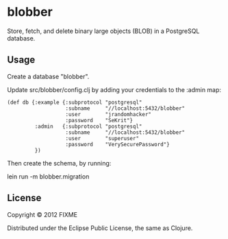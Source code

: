 # blobber

Store, fetch, and delete binary large objects (BLOB) in a PostgreSQL database.

## Usage

Create a database "blobber".

Update src/blobber/config.clj by adding your credentials to the :admin map:

    (def db {:example {:subprotocol "postgresql"
                       :subname     "//localhost:5432/blobber"
                       :user        "jrandomhacker"
                       :password    "SeKrit"}
             :admin   {:subprotocol "postgresql"
                       :subname     "//localhost:5432/blobber"
                       :user        "superuser"
                       :password    "VerySecurePassword"}
             })

Then create the schema, by running:

  lein run -m blobber.migration



## License

Copyright © 2012 FIXME

Distributed under the Eclipse Public License, the same as Clojure.
